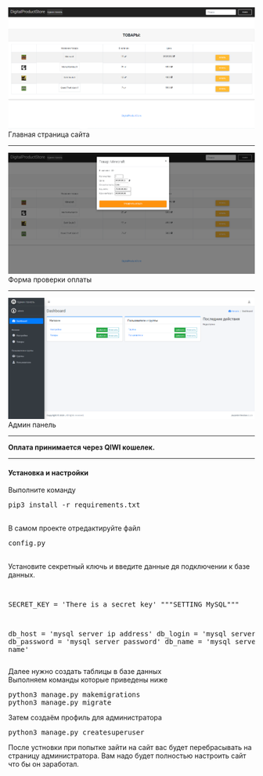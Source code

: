 ![alt text](Screenshot_1.png "Главная страница сайта")​
Главная страница сайта
***
![alt text](Screenshot_2.png "Форма проверки оплаты")​
Форма проверки оплаты
***
![alt text](Screenshot_3.png "Админ панель")​
Админ панель
***
<b>Оплата принимается через QIWI кошелек.</b>
***
<h4>Установка и настройки</h4>

Выполните команду 
<pre>pip3 install -r requirements.txt</pre>
<br>
В самом проекте отредактируйте файл
<pre>config.py</pre>
<br>
Установите секретный ключь и введите данные дя подключении к базе данных.
<pre>

SECRET_KEY = 'There is a secret key'
"""SETTING MySQL"""

db_host = 'mysql server ip address'
db_login = 'mysql server login'
db_password = 'mysql server password'
db_name = 'mysql server basedata name'
</pre>

Далее нужно создать таблицы в базе данных
<br>
Выполняем команды которые приведены ниже
<pre>
python3 manage.py makemigrations
python3 manage.py migrate
</pre>
Затем создаём профиль для администратора
<pre>
python3 manage.py createsuperuser
</pre>

После устновки при попытке зайти на сайт вас будет перебрасывать на страницу администратора.
Вам надо будет полностью настроить сайт что бы он заработал.
